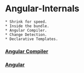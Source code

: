 
# Angular-Internals

    * Shrink for speed.
    * Inside the bundle.
    * Angular Compiler.
    * Change Detection.
    * Declarative Templates.

### [Angular Compiler](https://medium.com/dailyjs/angular-and-accessibility-8ae1f601803a)

### [Angular](https://www.youtube.com/watch?v=O0xx5SvjmnU&list=PLOETEcp3DkCpimylVKTDe968yNmNIajlR)